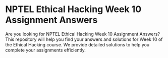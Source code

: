 # NPTEL Ethical Hacking Week 10 Assignment Answers

Are you looking for NPTEL Ethical Hacking Week 10 Assignment Answers? This repository will help you find your answers and solutions for Week 10 of the Ethical Hacking course. We provide detailed solutions to help you complete your assignments efficiently.